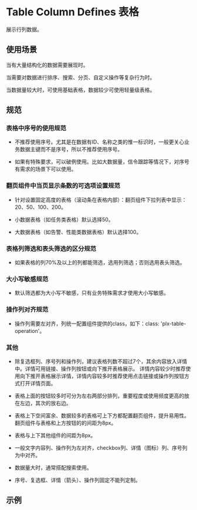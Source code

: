 # Table Column Defines 表格

展示行列数据。

## 使用场景

当有大量结构化的数据需要展现时。

当需要对数据进行排序、搜索、分页、自定义操作等复杂行为时。

当数据量较大时，可使用基础表格，数据较少可使用轻量级表格。

## 规范

### 表格中序号的使用规范

- 不推荐使用序号。尤其是在数据有ID、名称之类的惟一标识时，一般更关心业务数据主键而不是序号，所以不推荐使用序号。

- 如果有特殊要求，可以破例使用。比如大数据量，信令跟踪等情况下，对序号有需求的场景下可以使用。

### 翻页组件中当页显示条数的可选项设置规范

- 针对设置固定高度的表格（滚动条在表格内部）：翻页组件下拉列表中显示：20、50、100、200。

- 小数据表格（如任务类表格）默认选择50。

- 大数据表格（如告警、性能类数据表格）默认选择100。

### 表格列筛选和表头筛选的区分规范

- 如果表格的列70%及以上的列都能筛选，选用列筛选；否则选用表头筛选。

### 大小写敏感规范

- 默认筛选都为大小写不敏感，只有业务特殊需求才使用大小写敏感。

### 操作列对齐规范

- 操作列需要左对齐，列统一配置组件提供的class，如下：class: 'plx-table-operation'。

### 其他

- 除复选框列、序号列和操作列，建议表格列数不超过7个，其余内容放入详情中。详情可用链接、操作列按钮或向下推开表格展示。
详情内容较少时推荐使用向下推开表格展示详情，详情内容较多时推荐使用点击链接或操作列按钮方式打开详情页面。

- 表格上面的按钮较多时可分为左右两部分排列，重要程度或使用频度更高的放在左边，其次的放右边。

- 表格上下空间富余、数据较多的表格可上下方都配置翻页组件，提升易用性。翻页组件与表格和上方按钮的的间距为8px。

- 表格与上下其他组件的间距为8px。

- 一般文字内容列、操作列为左对齐，checkbox列、详情（图标）列、序号列为中对齐。

- 数据量大时，通常搭配搜索使用。

- 序号、复选框、详情（箭头）、操作列固定不能列定制。

## 示例
